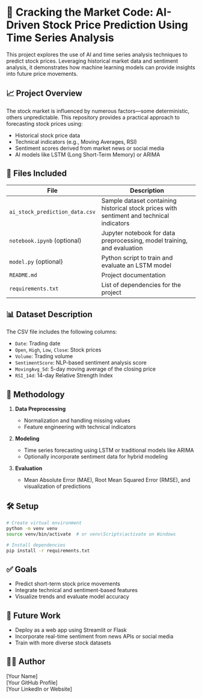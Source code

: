 # 🧠 Cracking the Market Code: AI-Driven Stock Price Prediction Using Time Series Analysis

This project explores the use of AI and time series analysis techniques to predict stock prices. Leveraging historical market data and sentiment analysis, it demonstrates how machine learning models can provide insights into future price movements.

## 📈 Project Overview

The stock market is influenced by numerous factors—some deterministic, others unpredictable. This repository provides a practical approach to forecasting stock prices using:
- Historical stock price data
- Technical indicators (e.g., Moving Averages, RSI)
- Sentiment scores derived from market news or social media
- AI models like LSTM (Long Short-Term Memory) or ARIMA

## 📁 Files Included

| File | Description |
|------|-------------|
| `ai_stock_prediction_data.csv` | Sample dataset containing historical stock prices with sentiment and technical indicators |
| `notebook.ipynb` (optional) | Jupyter notebook for data preprocessing, model training, and evaluation |
| `model.py` (optional) | Python script to train and evaluate an LSTM model |
| `README.md` | Project documentation |
| `requirements.txt` | List of dependencies for the project |

## 📊 Dataset Description

The CSV file includes the following columns:
- `Date`: Trading date
- `Open`, `High`, `Low`, `Close`: Stock prices
- `Volume`: Trading volume
- `SentimentScore`: NLP-based sentiment analysis score
- `MovingAvg_5d`: 5-day moving average of the closing price
- `RSI_14d`: 14-day Relative Strength Index

## 🧪 Methodology

1. **Data Preprocessing**
   - Normalization and handling missing values
   - Feature engineering with technical indicators

2. **Modeling**
   - Time series forecasting using LSTM or traditional models like ARIMA
   - Optionally incorporate sentiment data for hybrid modeling

3. **Evaluation**
   - Mean Absolute Error (MAE), Root Mean Squared Error (RMSE), and visualization of predictions

## 🛠 Setup

```bash
# Create virtual environment
python -m venv venv
source venv/bin/activate  # or venv\Scripts\activate on Windows

# Install dependencies
pip install -r requirements.txt
```

## ✅ Goals

- Predict short-term stock price movements
- Integrate technical and sentiment-based features
- Visualize trends and evaluate model accuracy

## 📌 Future Work

- Deploy as a web app using Streamlit or Flask
- Incorporate real-time sentiment from news APIs or social media
- Train with more diverse stock datasets

## 🧑‍💻 Author

[Your Name]  
[Your GitHub Profile]  
[Your LinkedIn or Website]